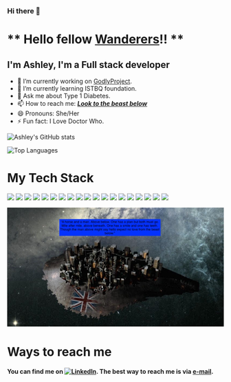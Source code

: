 ### Hi there 👋

# ** Hello fellow [Wanderers](https://www.youtube.com/watch?v=0FFtht9k87k)!! **
## I'm Ashley, I'm a Full stack developer

<!--
**AshleyCoder3/AshleyCoder3** is a ✨ _special_ ✨ repository because its `README.md` (this file) appears on your GitHub profile.

Here are some ideas to get you started:

- 🔭 I’m currently working on ...
- 🌱 I’m currently learning ...
- 👯 I’m looking to collaborate on ...
- 🤔 I’m looking for help with ...
- 💬 Ask me about ...
- 📫 How to reach me: ...
- 😄 Pronouns: ...
- ⚡ Fun fact: ...
-->
- 🔭 I’m currently working on [GodlyProject](https://github.com/GodlyProject).
- 🌱 I’m currently learning ISTBQ foundation.
- 💬 Ask me about Type 1 Diabetes.
- 📫 How to reach me: ***[Look to the beast below](#ways-to-reach-me)***
- 😄 Pronouns: She/Her
- ⚡ Fun fact: I Love Doctor Who.

![Ashley's GitHub stats](https://github-readme-stats.vercel.app/api?username=AshleyCoder3&&count_private=true&show_icons=true&theme=aura)

![Top Languages](https://github-readme-stats.vercel.app/api/top-langs/?username=AshleyCoder3&layout=compact&theme=aura)

# My Tech Stack

![](https://img.shields.io/badge/MacOS-000000?style=plastic&logo=apple&logoColor=A2AAAD)
![](https://img.shields.io/badge/Windows-000000?style=plastic&logo=windows&logoColor=0078D6)
![](https://img.shields.io/badge/IntelliJ_IDEA-000000?style=plastic&logo=intellij-idea&logoColor=white)
![](https://img.shields.io/badge/VS_Code-000000?style=plastic&logo=visual-studio-code&logoColor=007ACC)
![](https://img.shields.io/badge/HTML-000000?style=plastic&logo=html5&logoColor=E34F26)
![](https://img.shields.io/badge/CSS-000000?style=plastic&logo=css3&logoColor=1572B6)
![](https://img.shields.io/badge/JavaScript-000000?style=plastic&logo=javascript&logoColor=F7DF1E)
![](https://img.shields.io/badge/React-20232a?style=plastic&logo=react&logoColor=61DAFB)
![](https://img.shields.io/badge/Python-000000?style=plastic&logo=python&logoColor=3776AB)
![](https://img.shields.io/badge/Markdown-000000?style=plastic&logo=markdown&logoColor=white)
![](https://img.shields.io/badge/JSON-000000?style=plastic&logo=json&logoColor=blue)
![](https://img.shields.io/badge/Express-000000?style=plastic&logo=express&logoColor=white)
![](https://img.shields.io/badge/Node.js-000000style=plastic&logo=node.js&logoColor=339933)
![](https://img.shields.io/badge/Nodemon-000000?style=plastic&logo=nodemon&logoColor=76D04B)
![](https://img.shields.io/badge/Netlify-000000?style=plastic&logo=netlify&logoColor=76D04B)
![](https://img.shields.io/badge/Vercel-000000?style=plastic&logo=vercel&logoColor=white)
![](https://img.shields.io/badge/Heroku-000000?style=plastic&logo=heroku&logoColor=430098)
![](https://img.shields.io/badge/SQLite-000000?style=plastic&logo=sqlite&logoColor=003B57)
![](https://img.shields.io/badge/Postman-000000?style=plastic&logo=postman&logoColor=FF6C37)

<!-- # Current Project -->
![Beast Below](https://github.com/AshleyCoder3/AshleyCoder3/blob/main/TheBeastBelow.01.jpg)

# Ways to reach me

#### You can find me on [![LinkedIn][1.1]][1]. The best way to reach me is via [e-mail](mailto:burns.ashley331@gmail.com).

<!-- Icons -->
[1.1]: https://raw.githubusercontent.com/MartinHeinz/MartinHeinz/master/linkedin-3-16.png (LinkedIn icon without padding)

<!-- Links to your social media accounts --> 
[1]: https://www.linkedin.com/in/ashley-burn/
